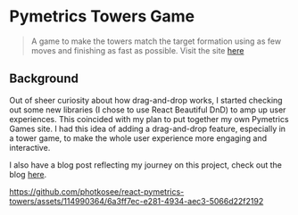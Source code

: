 # Pymetrics Towers Game
> A game to make the towers match the target formation using as few moves and finishing as fast as possible. Visit the site [here](https://photkosee.github.io/react-pymetrics-towers/)

## Background
Out of sheer curiosity about how drag-and-drop works, I started checking out some new libraries (I chose to use React Beautiful DnD) to amp up user experiences. This coincided with my plan to put together my own Pymetrics Games site. I had this idea of adding a drag-and-drop feature, especially in a tower game, to make the whole user experience more engaging and interactive.

I also have a blog post reflecting my journey on this project, check out the blog [here](https://photkosee.github.io/hugo-blog/p/dnd/).



https://github.com/photkosee/react-pymetrics-towers/assets/114990364/6a3ff7ec-e281-4934-aec3-5066d22f2192


